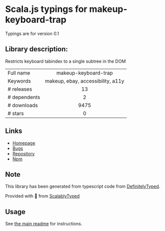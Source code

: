 
# Scala.js typings for makeup-keyboard-trap

Typings are for version 0.1

## Library description:
Restricts keyboard tabindex to a single subtree in the DOM

|                    |                 |
| ------------------ | :-------------: |
| Full name          | makeup-keyboard-trap |
| Keywords           | makeup, ebay, accessibility, a11y |
| # releases         | 13 |
| # dependents       | 2 |
| # downloads        | 9475 |
| # stars            | 0 |

## Links
- [Homepage](https://github.com/makeup-js/makeup-keyboard-trap#readme)
- [Bugs](https://github.com/makeup-js/makeup-keyboard-trap/issues)
- [Repository](https://github.com/makeup-js/makeup-keyboard-trap)
- [Npm](https://www.npmjs.com/package/makeup-keyboard-trap)
    


## Note
This library has been generated from typescript code from [DefinitelyTyped](https://definitelytyped.org).

Provided with :purple_heart: from [ScalablyTyped](https://github.com/oyvindberg/ScalablyTyped)

## Usage
See [the main readme](../../readme.md) for instructions.


